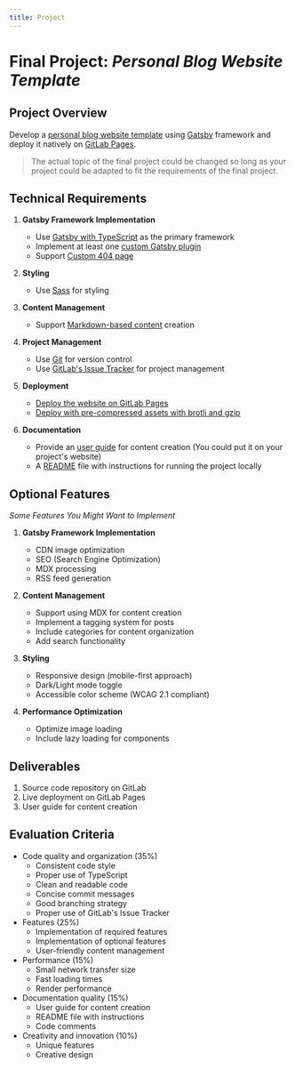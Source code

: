 ```yaml
---
title: Project
---
```


# Final Project: *Personal Blog Website Template*

## Project Overview
Develop a [personal blog website template](https://fuwari.vercel.app/) using [Gatsby](https://www.gatsbyjs.com/) framework and deploy it natively on [GitLab Pages](https://docs.gitlab.com/ee/user/project/pages/).

> The actual topic of the final project could be changed so long as your project could be adapted to fit the requirements of the final project.

## Technical Requirements
1. **Gatsby Framework Implementation**
    * Use [Gatsby with TypeScript](https://www.gatsbyjs.com/docs/how-to/custom-configuration/typescript/) as the primary framework
    * Implement at least one [custom Gatsby plugin](https://www.gatsbyjs.com/docs/creating-plugins/)
    * Support [Custom 404 page](https://www.gatsbyjs.com/docs/how-to/adding-common-features/add-404-page/)

2. **Styling**
    * Use [Sass](https://www.gatsbyjs.com/docs/how-to/styling/sass/) for styling

3. **Content Management**
    * Support [Markdown-based content](https://www.gatsbyjs.com/docs/how-to/routing/adding-markdown-pages/) creation

4. **Project Management**
    * Use [Git](https://git-scm.com/) for version control
    * Use [GitLab's Issue Tracker](https://docs.gitlab.com/ee/user/project/issues/) for project management

5. **Deployment**
    * [Deploy the website on GitLab Pages](https://www.gatsbyjs.com/docs/how-to/previews-deploys-hosting/deploying-to-gitlab-pages/)
    * [Deploy with pre-compressed assets with brotli and gzip](https://docs.gitlab.com/ee/user/project/pages/introduction.html#serving-compressed-assets)

6. **Documentation**
    * Provide an [user guide](https://2024.igem.wiki/shanghaitech-china/docs/writing/) for content creation (You could put it on your project's website)
    * A [README](https://gitlab.com/gitlab-org/gitlab/-/blob/master/README.md) file with instructions for running the project locally

## Optional Features 
*Some Features You Might Want to Implement*

1. **Gatsby Framework Implementation**
    * CDN image optimization
    * SEO (Search Engine Optimization)
    * MDX processing
    * RSS feed generation

2. **Content Management**
   * Support using MDX for content creation
   * Implement a tagging system for posts
   * Include categories for content organization
   * Add search functionality

3. **Styling**
   * Responsive design (mobile-first approach)
   * Dark/Light mode toggle
   * Accessible color scheme (WCAG 2.1 compliant)

4. **Performance Optimization**
   * Optimize image loading
   * Include lazy loading for components


## Deliverables
1. Source code repository on GitLab
2. Live deployment on GitLab Pages
3. User guide for content creation


## Evaluation Criteria
- Code quality and organization (35%)
    * Consistent code style
    * Proper use of TypeScript
    * Clean and readable code
    * Concise commit messages
    * Good branching strategy
    * Proper use of GitLab's Issue Tracker
- Features (25%)
    * Implementation of required features
    * Implementation of optional features
    * User-friendly content management
- Performance (15%)
    * Small network transfer size
    * Fast loading times
    * Render performance
- Documentation quality (15%)
    * User guide for content creation
    * README file with instructions
    * Code comments
- Creativity and innovation (10%)
    * Unique features
    * Creative design
